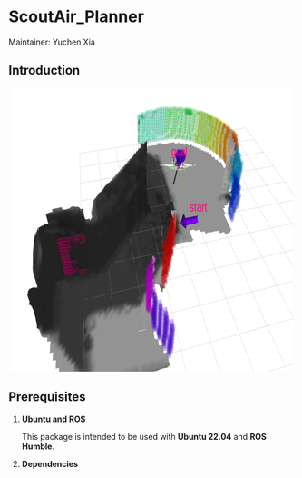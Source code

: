 # ScoutAir_Planner
Maintainer: Yuchen Xia

## Introduction 

<p align="center">
<img src="./doc/exploration_frontier_map.png" alt="Frontier Map" width="500" height="500">
</p>


## Prerequisites
1. __Ubuntu and ROS__

   This package is intended to be used with **Ubuntu 22.04** and **ROS Humble**.

2. __Dependencies__

   